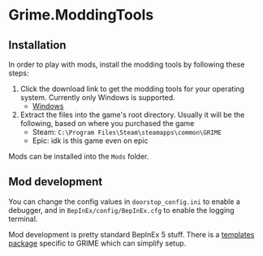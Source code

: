 # Grime.ModdingTools
## Installation

In order to play with mods, install the modding tools by following these steps:

1. Click the download link to get the modding tools for your operating system. Currently only Windows is supported.
    * [Windows](https://github.com/BadMagic100/Grime.ModdingTools/raw/main/Grime.ModdingTools-win64.zip)
2. Extract the files into the game's root directory. Usually it will be the following, based on where you purchased the game
    * Steam: `C:\Program Files\Steam\steamapps\common\GRIME`
    * Epic: idk is this game even on epic

Mods can be installed into the `Mods` folder.

## Mod development

You can change the config values in `doorstop_config.ini` to enable a debugger, and in `BepInEx/config/BepInEx.cfg` to enable the logging terminal.

Mod development is pretty standard BepInEx 5 stuff. There is a [templates package](https://www.nuget.org/packages/Grime.Modding.Templates) specific to GRIME
which can simplify setup.
